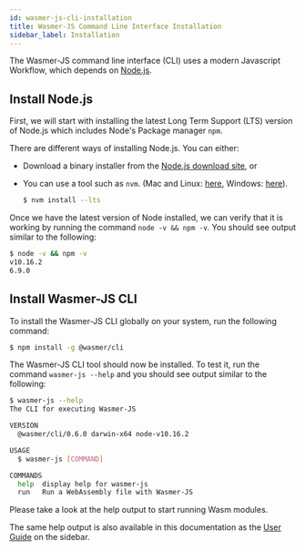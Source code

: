 ```yaml
---
id: wasmer-js-cli-installation
title: Wasmer-JS Command Line Interface Installation
sidebar_label: Installation
---
```


The Wasmer-JS command line interface (CLI) uses a modern Javascript Workflow, which depends on [Node.js](https://nodejs.org/en/).

## Install Node.js

First, we will start with installing the latest Long Term Support (LTS) version of Node.js which includes Node's Package manager `npm`.

There are different ways of installing Node.js.  You can either:

* Download a binary installer from the [Node.js download site](https://nodejs.org/en/download/), or
* You can use a tool such as `nvm`. (Mac and Linux: [here](https://github.com/creationix/nvm), Windows: [here](https://github.com/coreybutler/nvm-windows)).

    ```bash
    $ nvm install --lts
    ```

Once we have the latest version of Node installed, we can verify that it is working by running the command `node -v && npm -v`.  You should see output similar to the following:

```bash
$ node -v && npm -v
v10.16.2
6.9.0
```

## Install Wasmer-JS CLI

To install the Wasmer-JS CLI globally on your system, run the following command:

```bash
$ npm install -g @wasmer/cli
```

The Wasmer-JS CLI tool should now be installed. To test it, run the command `wasmer-js --help` and you should see output similar to the following:

```bash
$ wasmer-js --help
The CLI for executing Wasmer-JS

VERSION
  @wasmer/cli/0.6.0 darwin-x64 node-v10.16.2

USAGE
  $ wasmer-js [COMMAND]

COMMANDS
  help  display help for wasmer-js
  run   Run a WebAssembly file with Wasmer-JS
```

Please take a look at the help output to start running Wasm modules.

The same help output is also available in this documentation as the [User Guide](./wasmer-js-cli-user-guide) on the sidebar.

